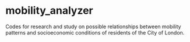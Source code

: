 # mobility_analyzer

Codes for research and study on possible relationships between mobility patterns and socioeconomic conditions of residents of the City of London.
